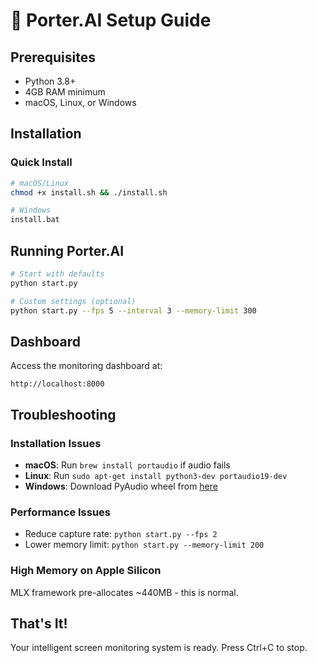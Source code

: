 # 🚀 Porter.AI Setup Guide

## Prerequisites
- Python 3.8+
- 4GB RAM minimum
- macOS, Linux, or Windows

## Installation

### Quick Install
```bash
# macOS/Linux
chmod +x install.sh && ./install.sh

# Windows
install.bat
```

## Running Porter.AI

```bash
# Start with defaults
python start.py

# Custom settings (optional)
python start.py --fps 5 --interval 3 --memory-limit 300
```

## Dashboard

Access the monitoring dashboard at:
```
http://localhost:8000
```

## Troubleshooting

### Installation Issues
- **macOS**: Run `brew install portaudio` if audio fails
- **Linux**: Run `sudo apt-get install python3-dev portaudio19-dev`
- **Windows**: Download PyAudio wheel from [here](https://www.lfd.uci.edu/~gohlke/pythonlibs/#pyaudio)

### Performance Issues
- Reduce capture rate: `python start.py --fps 2`
- Lower memory limit: `python start.py --memory-limit 200`

### High Memory on Apple Silicon
MLX framework pre-allocates ~440MB - this is normal.

## That's It!

Your intelligent screen monitoring system is ready. Press Ctrl+C to stop.